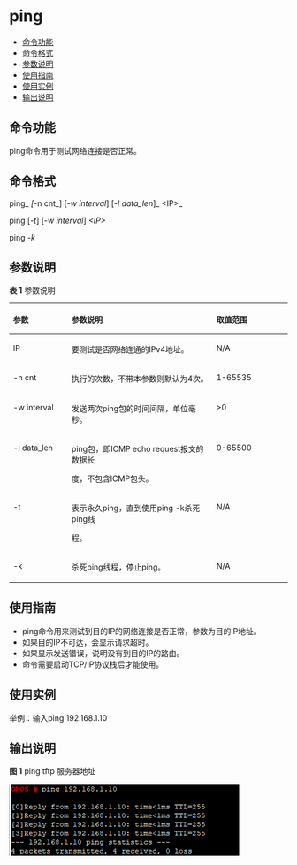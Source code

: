 # ping<a name="ZH-CN_TOPIC_0000001133846496"></a>

-   [命令功能](#section119672573385)
-   [命令格式](#section869419010390)
-   [参数说明](#section9877183173918)
-   [使用指南](#section1097046193914)
-   [使用实例](#section14564129113911)
-   [输出说明](#section1621732891215)

## 命令功能<a name="section119672573385"></a>

ping命令用于测试网络连接是否正常。

## 命令格式<a name="section869419010390"></a>

ping_ _\[_-n cnt_\] \[_-w interval_\] \[_-l data\_len_\]_ <IP\>_

ping \[_-t_\] \[_-w interval_\]  _<IP\>_

ping  _-k_

## 参数说明<a name="section9877183173918"></a>

**表 1**  参数说明

<a name="table2664mcpsimp"></a>
<table><thead align="left"><tr id="row2670mcpsimp"><th class="cellrowborder" valign="top" width="21%" id="mcps1.2.4.1.1"><p id="p2672mcpsimp"><a name="p2672mcpsimp"></a><a name="p2672mcpsimp"></a>参数</p>
</th>
<th class="cellrowborder" valign="top" width="52%" id="mcps1.2.4.1.2"><p id="p2674mcpsimp"><a name="p2674mcpsimp"></a><a name="p2674mcpsimp"></a>参数说明</p>
</th>
<th class="cellrowborder" valign="top" width="27%" id="mcps1.2.4.1.3"><p id="p2676mcpsimp"><a name="p2676mcpsimp"></a><a name="p2676mcpsimp"></a>取值范围</p>
</th>
</tr>
</thead>
<tbody><tr id="row2677mcpsimp"><td class="cellrowborder" valign="top" width="21%" headers="mcps1.2.4.1.1 "><p id="p2679mcpsimp"><a name="p2679mcpsimp"></a><a name="p2679mcpsimp"></a>IP</p>
</td>
<td class="cellrowborder" valign="top" width="52%" headers="mcps1.2.4.1.2 "><p id="p2681mcpsimp"><a name="p2681mcpsimp"></a><a name="p2681mcpsimp"></a>要测试是否网络连通的IPv4地址。</p>
</td>
<td class="cellrowborder" valign="top" width="27%" headers="mcps1.2.4.1.3 "><p id="entry2682mcpsimpp0"><a name="entry2682mcpsimpp0"></a><a name="entry2682mcpsimpp0"></a>N/A</p>
</td>
</tr>
<tr id="row2690mcpsimp"><td class="cellrowborder" valign="top" width="21%" headers="mcps1.2.4.1.1 "><p id="p2692mcpsimp"><a name="p2692mcpsimp"></a><a name="p2692mcpsimp"></a>-n cnt</p>
</td>
<td class="cellrowborder" valign="top" width="52%" headers="mcps1.2.4.1.2 "><p id="p2694mcpsimp"><a name="p2694mcpsimp"></a><a name="p2694mcpsimp"></a>执行的次数，不带本参数则默认为4次。</p>
</td>
<td class="cellrowborder" valign="top" width="27%" headers="mcps1.2.4.1.3 "><p id="p2696mcpsimp"><a name="p2696mcpsimp"></a><a name="p2696mcpsimp"></a>1-65535</p>
</td>
</tr>
<tr id="row2697mcpsimp"><td class="cellrowborder" valign="top" width="21%" headers="mcps1.2.4.1.1 "><p id="p2699mcpsimp"><a name="p2699mcpsimp"></a><a name="p2699mcpsimp"></a>-w interval</p>
</td>
<td class="cellrowborder" valign="top" width="52%" headers="mcps1.2.4.1.2 "><p id="p2701mcpsimp"><a name="p2701mcpsimp"></a><a name="p2701mcpsimp"></a>发送两次ping包的时间间隔，单位毫秒。</p>
</td>
<td class="cellrowborder" valign="top" width="27%" headers="mcps1.2.4.1.3 "><p id="p971414819577"><a name="p971414819577"></a><a name="p971414819577"></a>&gt;0</p>
</td>
</tr>
<tr id="row2703mcpsimp"><td class="cellrowborder" valign="top" width="21%" headers="mcps1.2.4.1.1 "><p id="p2705mcpsimp"><a name="p2705mcpsimp"></a><a name="p2705mcpsimp"></a>-l data_len</p>
</td>
<td class="cellrowborder" valign="top" width="52%" headers="mcps1.2.4.1.2 "><p id="p2707mcpsimp"><a name="p2707mcpsimp"></a><a name="p2707mcpsimp"></a>ping包，即ICMP echo request报文的数据长</p>
<p id="p2708mcpsimp"><a name="p2708mcpsimp"></a><a name="p2708mcpsimp"></a>度，不包含ICMP包头。</p>
</td>
<td class="cellrowborder" valign="top" width="27%" headers="mcps1.2.4.1.3 "><p id="p2710mcpsimp"><a name="p2710mcpsimp"></a><a name="p2710mcpsimp"></a>0-65500</p>
</td>
</tr>
<tr id="row2711mcpsimp"><td class="cellrowborder" valign="top" width="21%" headers="mcps1.2.4.1.1 "><p id="p2713mcpsimp"><a name="p2713mcpsimp"></a><a name="p2713mcpsimp"></a>-t</p>
</td>
<td class="cellrowborder" valign="top" width="52%" headers="mcps1.2.4.1.2 "><p id="p2715mcpsimp"><a name="p2715mcpsimp"></a><a name="p2715mcpsimp"></a>表示永久ping，直到使用ping -k杀死ping线</p>
<p id="p2716mcpsimp"><a name="p2716mcpsimp"></a><a name="p2716mcpsimp"></a>程。</p>
</td>
<td class="cellrowborder" valign="top" width="27%" headers="mcps1.2.4.1.3 "><p id="p20501182215720"><a name="p20501182215720"></a><a name="p20501182215720"></a>N/A</p>
</td>
</tr>
<tr id="row2718mcpsimp"><td class="cellrowborder" valign="top" width="21%" headers="mcps1.2.4.1.1 "><p id="p2720mcpsimp"><a name="p2720mcpsimp"></a><a name="p2720mcpsimp"></a>-k</p>
</td>
<td class="cellrowborder" valign="top" width="52%" headers="mcps1.2.4.1.2 "><p id="p2722mcpsimp"><a name="p2722mcpsimp"></a><a name="p2722mcpsimp"></a>杀死ping线程，停止ping。</p>
</td>
<td class="cellrowborder" valign="top" width="27%" headers="mcps1.2.4.1.3 "><p id="p940472325719"><a name="p940472325719"></a><a name="p940472325719"></a>N/A</p>
</td>
</tr>
</tbody>
</table>

## 使用指南<a name="section1097046193914"></a>

-   ping命令用来测试到目的IP的网络连接是否正常，参数为目的IP地址。
-   如果目的IP不可达，会显示请求超时。
-   如果显示发送错误，说明没有到目的IP的路由。
-   命令需要启动TCP/IP协议栈后才能使用。

## 使用实例<a name="section14564129113911"></a>

举例：输入ping 192.168.1.10

## 输出说明<a name="section1621732891215"></a>

**图 1**  ping tftp 服务器地址<a name="fig525762695417"></a>  


![](figure/Snipaste_2021-01-26_10-38-58-25.png)

